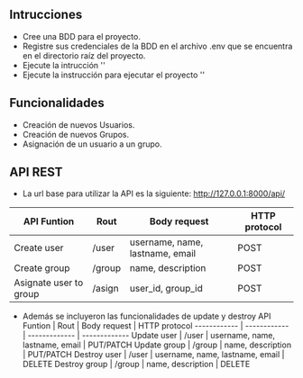 ## Intrucciones
-   Cree una BDD para el proyecto.
-   Registre sus credenciales de la BDD en el archivo .env que se encuentra en el directorio raíz del proyecto.
-   Ejecute la intrucción '<php artisan migrate:fresh>'
-   Ejecute la instrucción para ejecutar el proyecto '<php artisan serve>'

## Funcionalidades
-   Creación de nuevos Usuarios.
-   Creación de nuevos Grupos.
-   Asignación de un usuario a un grupo.

## API REST
-   La url base para utilizar la API es la siguiente: http://127.0.0.1:8000/api/

API Funtion | Rout | Body request | HTTP protocol
------------ | ------------ | ------------- | ------------- 
Create user | /user | username, name, lastname, email | POST
Create group | /group | name, description | POST
Asignate user to group | /asign | user_id, group_id | POST

- Además se incluyeron las funcionalidades de update y destroy
API Funtion | Rout | Body request | HTTP protocol
------------ | ------------ | ------------- | ------------- 
Update user | /user | username, name, lastname, email | PUT/PATCH
Update group | /group | name, description | PUT/PATCH
Destroy user | /user | username, name, lastname, email | DELETE
Destroy group | /group | name, description | DELETE


